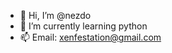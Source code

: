 - 👋 Hi, I’m @nezdo
- 🌱 I’m currently learning python
- 📫 Email: xenfestation@gmail.com

<!---
nezdo/nezdo is a ✨ special ✨ repository because its `README.md` (this file) appears on your GitHub profile.
You can click the Preview link to take a look at your changes.
--->
